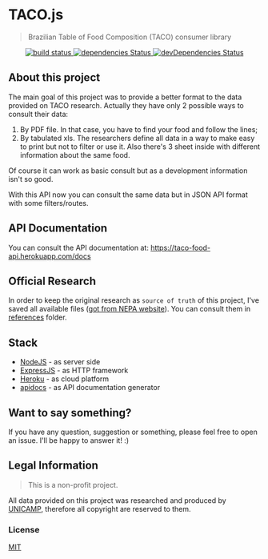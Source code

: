 # TACO.js

> Brazilian Table of Food Composition (TACO) consumer library

<p align="center">
  <a href="https://travis-ci.org/raulfdm/taco-api">
    <img src="https://travis-ci.org/raulfdm/taco-api.svg?branch=master"
         alt="build status">
  </a>
  <a href="https://david-dm.org/raulfdm/taco-api">
    <img src="https://david-dm.org/raulfdm/taco-api/status.svg"
         alt="dependencies Status">
  </a>
  
  <a href="https://david-dm.org/raulfdm/taco-api?type=dev">
    <img src="https://david-dm.org/raulfdm/taco-api/dev-status.svg"
         alt="devDependencies Status">
  </a>
  
</p>

## About this project

The main goal of this project was to provide a better format to the data provided on TACO research. Actually they have only 2 possible ways to consult their data:

1. By PDF file. In that case, you have to find your food and follow the lines;
1. By tabulated xls. The researchers define all data in a way to make easy to print but not to filter or use it. Also there's 3 sheet inside with different information about the same food.

Of course it can work as basic consult but as a development information isn't so good.

With this API now you can consult the same data but in JSON API format with some filters/routes.

## API Documentation

You can consult the API documentation at: https://taco-food-api.herokuapp.com/docs

## Official Research

In order to keep the original research as `source of truth` of this project, I've saved all available files ([got from NEPA website](http://nepa.unicamp.br/taco/tabela.php)). You can consult them in [references](./references) folder.

## Stack

- [NodeJS](https://expressjs.com) - as server side
- [ExpressJS](https://expressjs.com) - as HTTP framework
- [Heroku](https://www.heroku.com/) - as cloud platform
- [apidocs](http://apidocjs.com) - as API documentation generator

## Want to say something?

If you have any question, suggestion or something, please feel free to open an issue. I'll be happy to answer it! :)

## Legal Information

> This is a non-profit project.

All data provided on this project was researched and produced by [UNICAMP](http://Unicamp.br), therefore all copyright are reserved to them.

### License

[MIT](./LICENSE.md)
